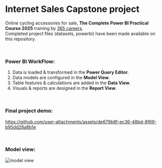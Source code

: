 # **Internet Sales Capstone project**
Online cycling accessories for sale, **The Complete Power BI Practical Course 2025** training by [365 careers](https://365datascience.com/). <br>
Completed project files (datasets, powerbi) have been made available on this repository.


<br>


### **</b>Power BI WorkFlow:</b>**
1. Data is loaded & transformed in the **<b>Power Query Editor</b>**.
2. Data models are configured in the **<b>Model View</b>**.
3. Table features & calculations are added in the **<b>Data View</b>**.
4. Visuals & reports are designed in the **<b>Report View</b>**.


<br>


### **Final project demo:** <br>




https://github.com/user-attachments/assets/de679b8f-ec36-48bd-8f69-b95dd28a8b1e




<br>

### **Model view:** <br>



![model view](https://github.com/user-attachments/assets/ac7b98a9-9c78-4972-8015-4ffe1d0ce60d)


